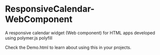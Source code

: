 ResponsiveCalendar-WebComponent
===============================

A responsive calendar widget (Web component) for HTML apps developed using polymer.js polyfill

Check the Demo.html to learn about using this in your projects.
